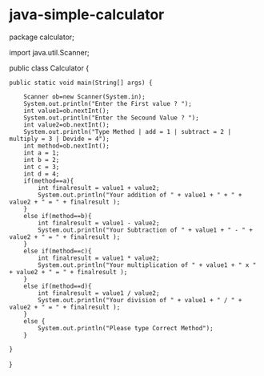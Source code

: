 # java-simple-calculator

package calculator;

import java.util.Scanner;

public class Calculator {
    
    public static void main(String[] args) {

        Scanner ob=new Scanner(System.in);
        System.out.println("Enter the First value ? ");
        int value1=ob.nextInt();
        System.out.println("Enter the Secound Value ? ");
        int value2=ob.nextInt();
        System.out.println("Type Method | add = 1 | subtract = 2 | multiply = 3 | Devide = 4");
        int method=ob.nextInt();
        int a = 1;
        int b = 2;
        int c = 3;
        int d = 4;
        if(method==a){
            int finalresult = value1 + value2;
            System.out.println("Your addition of " + value1 + " + " + value2 + " = " + finalresult );
        }
        else if(method==b){
            int finalresult = value1 - value2;
            System.out.println("Your Subtraction of " + value1 + " - " + value2 + " = " + finalresult );
        }
        else if(method==c){
            int finalresult = value1 * value2;
            System.out.println("Your multiplication of " + value1 + " x " + value2 + " = " + finalresult );
        }
        else if(method==d){
            int finalresult = value1 / value2;
            System.out.println("Your division of " + value1 + " / " + value2 + " = " + finalresult );
        }
        else {
            System.out.println("Please type Correct Method");
        }
  
    }
    
}
